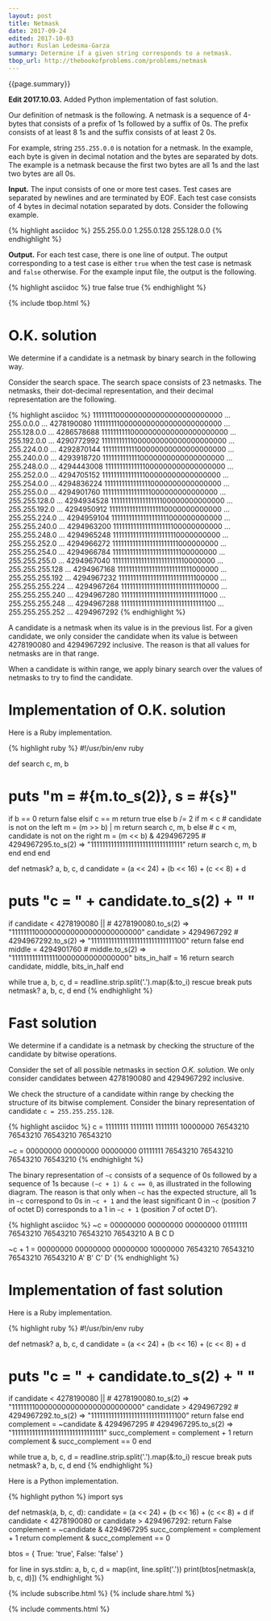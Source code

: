 ```yaml
---
layout: post
title: Netmask
date: 2017-09-24
edited: 2017-10-03
author: Ruslan Ledesma-Garza
summary: Determine if a given string corresponds to a netmask.
tbop_url: http://thebookofproblems.com/problems/netmask
---
```


{{page.summary}}

**Edit 2017.10.03.**  Added Python implementation of fast solution.

Our definition of netmask is the following.  A netmask is a sequence
of 4-bytes that consists of a prefix of 1s followed by a suffix of 0s.
The prefix consists of at least 8 1s and the suffix consists of at
least 2 0s.

For example, string `255.255.0.0` is notation for a netmask.  In the
example, each byte is given in decimal notation and the bytes are
separated by dots.  The example is a netmask because the first two
bytes are all 1s and the last two bytes are all 0s.

**Input.**
The input consists of one or more test cases.  Test cases
are separated by newlines and are terminated by EOF.  Each test case
consists of 4 bytes in decimal notation separated by dots.  Consider
the following example.

{% highlight asciidoc %}
255.255.0.0
1.255.0.128
255.128.0.0
{% endhighlight %}

**Output.**
For each test case, there is one line of output.  The output
corresponding to a test case is either `true` when the test case is
netmask and `false` otherwise.  For the example input file, the output
is the following.

{% highlight asciidoc %}
true
false
true
{% endhighlight %}

{% include tbop.html %}

# O.K. solution

We determine if a candidate is a netmask by binary search in the
following way.

Consider the search space.  The search space consists of 23 netmasks.
The netmasks, their dot-decimal representation, and their decimal
representation are the following.

{% highlight asciidoc %}
11111111000000000000000000000000 ... 255.0.0.0       ... 4278190080
11111111100000000000000000000000 ... 255.128.0.0     ... 4286578688
11111111110000000000000000000000 ... 255.192.0.0     ... 4290772992
11111111111000000000000000000000 ... 255.224.0.0     ... 4292870144
11111111111100000000000000000000 ... 255.240.0.0     ... 4293918720
11111111111110000000000000000000 ... 255.248.0.0     ... 4294443008
11111111111111000000000000000000 ... 255.252.0.0     ... 4294705152
11111111111111100000000000000000 ... 255.254.0.0     ... 4294836224
11111111111111110000000000000000 ... 255.255.0.0     ... 4294901760
11111111111111111000000000000000 ... 255.255.128.0   ... 4294934528
11111111111111111100000000000000 ... 255.255.192.0   ... 4294950912
11111111111111111110000000000000 ... 255.255.224.0   ... 4294959104
11111111111111111111000000000000 ... 255.255.240.0   ... 4294963200
11111111111111111111100000000000 ... 255.255.248.0   ... 4294965248
11111111111111111111110000000000 ... 255.255.252.0   ... 4294966272
11111111111111111111111000000000 ... 255.255.254.0   ... 4294966784
11111111111111111111111100000000 ... 255.255.255.0   ... 4294967040
11111111111111111111111110000000 ... 255.255.255.128 ... 4294967168
11111111111111111111111111000000 ... 255.255.255.192 ... 4294967232
11111111111111111111111111100000 ... 255.255.255.224 ... 4294967264
11111111111111111111111111110000 ... 255.255.255.240 ... 4294967280
11111111111111111111111111111000 ... 255.255.255.248 ... 4294967288
11111111111111111111111111111100 ... 255.255.255.252 ... 4294967292
{% endhighlight %}

A candidate is a netmask when its value is in the previous list.
For a given candidate, we only consider the candidate when its value
is between 4278190080 and 4294967292 inclusive.  The reason is that
all values for netmasks are in that range.

When a candidate is within range, we apply binary search over the
values of netmasks to try to find the candidate.

# Implementation of O.K. solution

Here is a Ruby implementation.

{% highlight ruby %}
#!/usr/bin/env ruby

def search c, m, b
  # puts "m = #{m.to_s(2)}, s = #{s}"
  if b == 0
    return false
  elsif c == m
    return true
  else
    b /= 2
    if m < c # candidate is not on the left
      m = (m >> b) | m
      return search c, m, b
    else # c < m, candidate is not on the right
      m = (m << b) & 4294967295 # 4294967295.to_s(2) => "11111111111111111111111111111111"
      return search c, m, b
    end
  end
end

def netmask? a, b, c, d
  candidate = (a << 24) + (b << 16) + (c << 8) + d
  # puts "c = " + candidate.to_s(2) + " "
  if candidate < 4278190080 || # 4278190080.to_s(2) => "11111111000000000000000000000000"
     candidate > 4294967292    # 4294967292.to_s(2) => "11111111111111111111111111111100"
    return false
  end
  middle = 4294901760 # middle.to_s(2) => "11111111111111110000000000000000"
  bits_in_half = 16
  return search candidate, middle, bits_in_half
end

while true
  a, b, c, d = readline.strip.split('.').map(&:to_i) rescue break
  puts netmask? a, b, c, d
end
{% endhighlight %}

# Fast solution

We determine if a candidate is a netmask by checking the structure of
the candidate by bitwise operations.

Consider the set of all possible netmasks in section _O.K. solution_.
We only consider candidates between 4278190080 and 4294967292
inclusive.

We check the structure of a candidate within range by checking the
structure of its bitwise complement.  Consider the binary
representation of candidate `c = 255.255.255.128`.

{% highlight asciidoc %}
  c = 11111111 11111111 11111111 10000000
      76543210 76543210 76543210 76543210

 ~c = 00000000 00000000 00000000 01111111
      76543210 76543210 76543210 76543210
{% endhighlight %}

The binary representation of `~c` consists of a sequence of 0s
followed by a sequence of 1s because `(~c + 1) & c == 0`, as
illustrated in the following diagram.  The reason is that only when
`~c` has the expected structure, all 1s in `~c` correspond to 0s in
`~c + 1` and the least significant 0 in `~c` (position 7 of octet D)
corresponds to a 1 in `~c + 1` (position 7 of octet D').

{% highlight asciidoc %}
 ~c     = 00000000 00000000 00000000 01111111
          76543210 76543210 76543210 76543210
              A        B        C        D

 ~c + 1 = 00000000 00000000 00000000 10000000
          76543210 76543210 76543210 76543210
              A'       B'       C'       D'
{% endhighlight %}



# Implementation of fast solution

Here is a Ruby implementation.

{% highlight ruby %}
#!/usr/bin/env ruby

def netmask? a, b, c, d
  candidate = (a << 24) + (b << 16) + (c << 8) + d
  # puts "c = " + candidate.to_s(2) + " "
  if candidate < 4278190080 || # 4278190080.to_s(2) => "11111111000000000000000000000000"
     candidate > 4294967292    # 4294967292.to_s(2) => "11111111111111111111111111111100"
    return false
  end
  complement = ~candidate & 4294967295 # 4294967295.to_s(2) => "11111111111111111111111111111111"
  succ_complement = complement + 1
  return complement & succ_complement == 0
end

while true
  a, b, c, d = readline.strip.split('.').map(&:to_i) rescue break
  puts netmask? a, b, c, d
end
{% endhighlight %}

Here is a Python implementation.

{% highlight python %}
import sys

def netmask(a, b, c, d):
    candidate = (a << 24) + (b << 16) + (c << 8) + d
    if candidate < 4278190080 or candidate > 4294967292:
        return False
    complement = ~candidate & 4294967295
    succ_complement = complement + 1
    return complement & succ_complement == 0

btos = { True: 'true', False: 'false' }

for line in sys.stdin:
    a, b, c, d = map(int, line.split('.'))
    print(btos[netmask(a, b, c, d)])
{% endhighlight %}

{% include subscribe.html %}
{% include share.html %}

{% include comments.html %}
